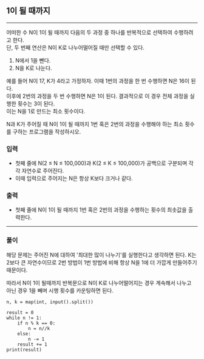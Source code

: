 ## 1이 될 때까지

------

어떠한 수 N이 1이 될 때까지 다음의 두 과정 중 하나를 반복적으로 선택하여 수행하려고 한다.  
단, 두 번째 연산은 N이 K로 나누어떨어질 때만 선택할 수 있다.

1. N에서 1을 뺀다.
2. N을 K로 나눈다.

예를 들어 N이 17, K가 4라고 가정하자. 이때 1번의 과정을 한 번 수행하면 N은 16이 된다.  
이후에 2번의 과정을 두 번 수행하면 N은 1이 된다. 결과적으로 이 경우 전체 과정을 실행한 횟수는 3이 된다.  
이는 N을 1로 만드는 최소 횟수이다.

N과 K가 주어질 때 N이 1이 될 때까지 1번 혹은 2번의 과정을 수행해야 하는 최소 횟수를 구하는 프로그램을 작성하시오.

### 입력
- 첫째 줄에 N(2 ≤ N ≤ 100,000)과 K(2 ≤ K ≤ 100,000)가 공백으로 구분되며 각각 자연수로 주어진다.
- 이때 입력으로 주어지는 N은 항상 K보다 크거나 같다.

### 출력
- 첫째 줄에 N이 1이 될 때까지 1번 혹은 2번의 과정을 수행하는 횟수의 최솟값을 출력한다.

------

### 풀이

해당 문제는 주어진 N에 대하여 '최대한 많이 나누기'를 실행한다고 생각하면 된다.
K는 2보다 큰 자연수이므로 2번 방법이 1번 방법에 비해 항상 N을 1에 더 가깝게 만들어주기 때문이다.

따라서 N이 1이 될때까지 반복문으로 N이 K로 나누어떨어지는 경우 계속해서 나누고 아닌 경우 1을 빼며 시행 횟수를 카운팅하면 된다.
~~~
n, k = map(int, input().split())

result = 0
while n != 1:
    if n % k == 0:
        n = n//k
    else:
        n -= 1
    result += 1
print(result)
~~~
